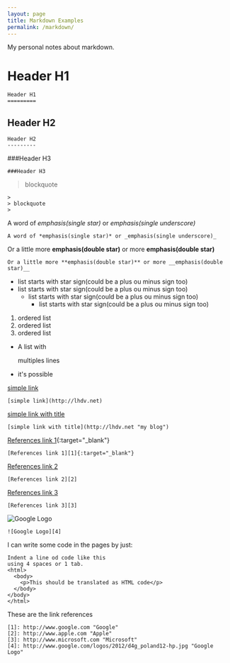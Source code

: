 ```yaml
---
layout: page
title: Markdown Examples
permalink: /markdown/
---
```


My personal notes about markdown.

Header H1
=========

    Header H1
    =========

Header H2
---------

    Header H2
    ---------

###Header H3

    ###Header H3

>
> blockquote
>

    >
    > blockquote
    >

A word of *emphasis(single star)* or _emphasis(single underscore)_

    A word of *emphasis(single star)* or _emphasis(single underscore)_

Or a little more **emphasis(double star)** or more __emphasis(double star)__

    Or a little more **emphasis(double star)** or more __emphasis(double star)__

* list starts with star sign(could be a plus ou minus sign too)
* list starts with star sign(could be a plus ou minus sign too)
  * list starts with star sign(could be a plus ou minus sign too)
    * list starts with star sign(could be a plus ou minus sign too)

1. ordered list
2. ordered list
3. ordered list

* A list with

  multiples lines
* it's possible

[simple link](http://lhdv.net)

    [simple link](http://lhdv.net)

[simple link with title](http://lhdv.net "my blog")

    [simple link with title](http://lhdv.net "my blog")

[References link 1][1]{:target="_blank"}

    [References link 1][1]{:target="_blank"}

[References link 2][2]

    [References link 2][2]

[References link 3][3]

    [References link 3][3]

![Google Logo][4]

    ![Google Logo][4]

I can write some code in the pages by just:

    Indent a line od code like this
    using 4 spaces or 1 tab.
    <html>
      <body>
        <p>This should be translated as HTML code</p>
      </body>
    </body>
    </html> 

[1]: http://www.google.com "Google"
[2]: http://www.apple.com "Apple"
[3]: http://www.microsoft.com "Microsoft"
[4]: http://www.google.com/logos/2012/d4g_poland12-hp.jpg "Google Logo"

These are the link references

    [1]: http://www.google.com "Google"
    [2]: http://www.apple.com "Apple"
    [3]: http://www.microsoft.com "Microsoft"
    [4]: http://www.google.com/logos/2012/d4g_poland12-hp.jpg "Google Logo"

